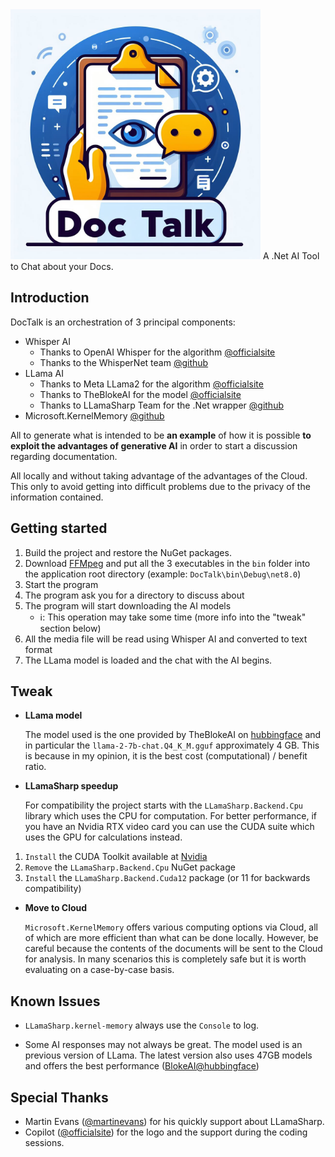 <img src="logo.jpg" alt="drawing" width="400"/>
A .Net AI Tool to Chat about your Docs.

## Introduction
DocTalk is an orchestration of 3 principal components:

 - Whisper AI
 	 - Thanks to OpenAI Whisper for the algorithm [@officialsite](https://openai.com/research/whisper) 
	 - Thanks to the WhisperNet team [@github](https://github.com/sandrohanea/whisper.net)
  - LLama AI
	  - Thanks to Meta LLama2 for the algorithm [@officialsite](https://llama.meta.com/)
	  - Thanks to TheBlokeAI for the model [@officialsite](https://www.patreon.com/TheBlokeAI)
	  - Thanks to LLamaSharp Team for the .Net wrapper [@github](https://github.com/sandrohanea/whisper.net)
  - Microsoft.KernelMemory [@github](https://github.com/microsoft/kernel-memory)

All to generate what is intended to be **an example** of how it is possible **to exploit the advantages of generative AI** in order to start a discussion regarding documentation.

All locally and without taking advantage of the advantages of the Cloud. This only to avoid getting into difficult problems due to the privacy of the information contained.

## Getting started

 1. Build the project and restore the NuGet packages.
 2. Download [FFMpeg](https://github.com/BtbN/FFmpeg-Builds/releases) and put all the 3 executables in the `bin` folder into the application root directory (example: `DocTalk\bin\Debug\net8.0`)
 3. Start the program
 4. The program ask you for a directory to discuss about
 5. The program will start downloading the AI models
	 - ℹ️: This operation may take some time (more info into the "tweak" section below)
6. All the media file will be read using Whisper AI and converted to text format
7. The LLama model is loaded and the chat with the AI begins.

## Tweak

- **LLama model**

	The model used is the one provided by TheBlokeAI on [hubbingface](https://huggingface.co/TheBloke/Llama-2-7B-Chat-GGUF/tree/main) and in particular the `llama-2-7b-chat.Q4_K_M.gguf` approximately 4 GB.
This is because in my opinion, it is the best cost (computational) / benefit ratio.

- **LLamaSharp speedup**

	For compatibility the project starts with the `LLamaSharp.Backend.Cpu` library which uses the CPU for computation. For better performance, if you have an Nvidia RTX video card you can use the CUDA suite which uses the GPU for calculations instead.
1. `Install` the CUDA Toolkit available at [Nvidia](https://developer.nvidia.com/cuda-downloads)
2. `Remove` the `LLamaSharp.Backend.Cpu` NuGet package
3. `Install` the `LLamaSharp.Backend.Cuda12` package (or 11 for backwards compatibility)

- **Move to Cloud**
  
	`Microsoft.KernelMemory` offers various computing options via Cloud, all of which are more efficient than what can be done locally. However, be careful because  the contents of the documents will be sent to the Cloud for analysis. In many scenarios this is completely safe but it is worth evaluating on a case-by-case basis.

## Known Issues

 - `LLamaSharp.kernel-memory` always use the `Console` to log.
 
 - Some AI responses may not always be great. The model used is an previous version of LLama. The latest version also uses 47GB models and offers the best performance ([BlokeAI@hubbingface](https://huggingface.co/TheBloke/Llama-2-70B-Chat-GGUF/tree/main))


## Special Thanks
- Martin Evans ([@martinevans](https://github.com/martindevans)) for his quickly support about LLamaSharp.
- Copilot ([@officialsite](https://copilot.microsoft.com/)) for the logo and the support during the coding sessions.
